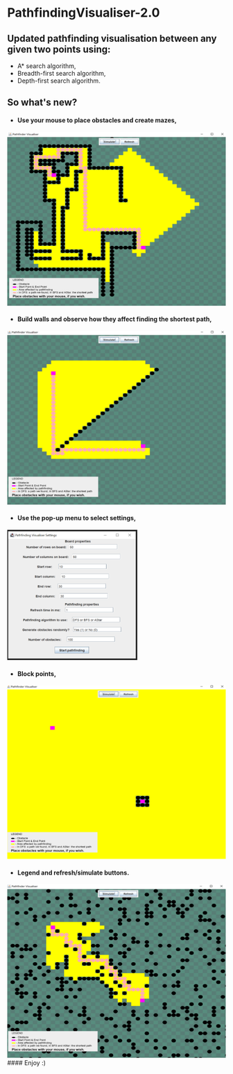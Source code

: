 # PathfindingVisualiser-2.0
## Updated pathfinding visualisation between any given two points using:
* A* search algorithm,
* Breadth-first search algorithm,
* Depth-first search algorithm.

## So what's new?
* #### Use your mouse to place obstacles and create mazes,

<img src="https://github.com/basiav/PathfindingVisualiser-2.0/blob/master/CreateMazes.png" data-canonical-src="https://github.com/basiav/PathfindingVisualiser-2.0/blob/master/CreateMazes.png" width="550" height="400" />

* #### Build walls and observe how they affect finding the shortest path,

<img src="https://github.com/basiav/PathfindingVisualiser-2.0/blob/master/BuildWalls.png" data-canonical-src="https://github.com/basiav/PathfindingVisualiser-2.0/blob/master/BuildWalls.png" width="550" height="400" />

* #### Use the pop-up menu to select settings,

<img src="https://github.com/basiav/PathfindingVisualiser-2.0/blob/master/PopUpMenu.png" data-canonical-src="https://github.com/basiav/PathfindingVisualiser-2.0/blob/master/PopUpMenu.png" width="300" height="300" />

* #### Block points,

<img src="https://github.com/basiav/PathfindingVisualiser-2.0/blob/master/BlockPoints.png" data-canonical-src="https://github.com/basiav/PathfindingVisualiser-2.0/blob/master/BlockPoints.png" width="550" height="400" />

* #### Legend and refresh/simulate buttons.

<img src="https://github.com/basiav/PathfindingVisualiser-2.0/blob/master/Obstacles.png" data-canonical-src="https://github.com/basiav/PathfindingVisualiser-2.0/blob/master/Obstacles.png" width="550" height="400" />
#### Enjoy :)
